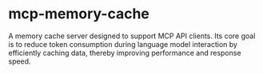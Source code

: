# mcp-memory-cache
A memory cache server designed to support MCP API clients. Its core goal is to reduce token consumption during language model interaction by efficiently caching data, thereby improving performance and response speed.
